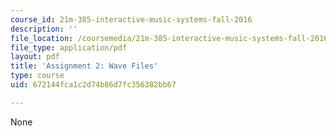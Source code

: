 ```yaml
---
course_id: 21m-385-interactive-music-systems-fall-2016
description: ''
file_location: /coursemedia/21m-385-interactive-music-systems-fall-2016/672144fca1c2d74b86d7fc356382bb67_MIT21M_385F16_pset2.pdf
file_type: application/pdf
layout: pdf
title: 'Assignment 2: Wave Files'
type: course
uid: 672144fca1c2d74b86d7fc356382bb67

---
```

None